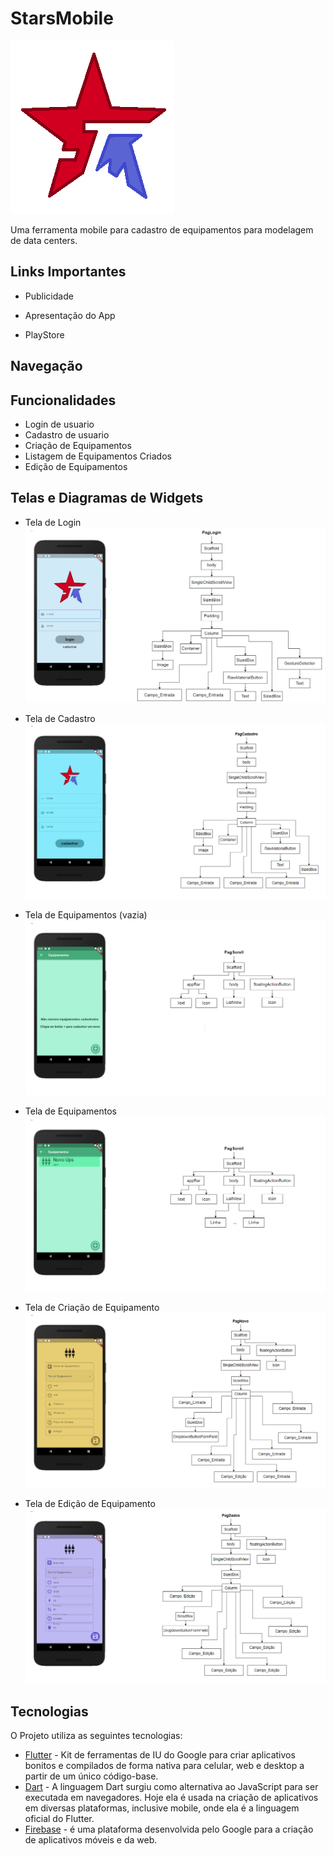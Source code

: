 # StarsMobile

![logo](https://github.com/WendersonLeonardo/Stars-Mobile-FPA/blob/main/assets/images/logo.png)

Uma ferramenta mobile para cadastro de equipamentos para modelagem de data centers.

## Links Importantes
- Publicidade

- Apresentação do App

- PlayStore

## Navegação

## Funcionalidades

- Login de usuario
- Cadastro de usuario
- Criação de Equipamentos
- Listagem de Equipamentos Criados
- Edição de Equipamentos

## Telas e Diagramas de Widgets
- Tela de Login
![tela1](https://github.com/WendersonLeonardo/Stars-Mobile-FPA/blob/main/assets/telas/diagrama_tela1.png)

- Tela de Cadastro
![tela2](https://github.com/WendersonLeonardo/Stars-Mobile-FPA/blob/main/assets/telas/diagrama_tela2.png)

- Tela de Equipamentos (vazia)
![tela3](https://github.com/WendersonLeonardo/Stars-Mobile-FPA/blob/main/assets/telas/diagrama_tela3.png)

- Tela de Equipamentos
![tela3.5](https://github.com/WendersonLeonardo/Stars-Mobile-FPA/blob/main/assets/telas/diagrama_tela3.5.png)

- Tela de Criação de Equipamento
![tela4](https://github.com/WendersonLeonardo/Stars-Mobile-FPA/blob/main/assets/telas/diagrama_tela4.png)

- Tela de Edição de Equipamento
![tela5](https://github.com/WendersonLeonardo/Stars-Mobile-FPA/blob/main/assets/telas/diagrama_tela5.png)

## Tecnologias

O Projeto utiliza as seguintes tecnologias:

- [Flutter](https://flutter.dev/) - Kit de ferramentas de IU do Google para criar aplicativos bonitos e compilados de forma nativa para celular, web e desktop a partir de um único código-base.
- [Dart](https://dart.dev/) - A linguagem Dart surgiu como alternativa ao JavaScript para ser executada em navegadores. Hoje ela é usada na criação de aplicativos em diversas 
plataformas, inclusive mobile, onde ela é a linguagem oficial do Flutter.
- [Firebase](https://firebase.google.com/?hl=pt-br) -  é uma plataforma desenvolvida pelo Google para a criação de aplicativos móveis e da web.
